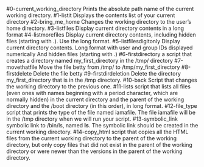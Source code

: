 #0-current_working_directory
Prints the absolute path name of the current working directory.
#1-listit
Displays the contents list of your current directory
#2-bring_me_home
Changes the working directory to the user’s home directory.
#3-listfiles
Display current directory contents in a long format
#4-listmorefiles
Display current directory contents, including hidden files (starting with .). Use the long format.
#5-listfilesdigitonly
Display current directory contents.
Long format
with user and group IDs displayed numerically
And hidden files (starting with .)
#6-firstdirectory
a script that creates a directory named my_first_directory in the /tmp/ directory
#7-movethatfile
Move the file betty from /tmp/ to /tmp/my_first_directory
#8-firstdelete
Delete the file betty
#9-firstdirdeletion
Delete the directory my_first_directory that is in the /tmp directory.
#10-back
Script that changes the working directory to the previous one.
#11-lists
script that lists all files (even ones with names beginning with a period character, which are normally hidden) in the current directory and the parent of the working directory and the /boot directory (in this order), in long format.
#12-file_type
script that prints the type of the file named iamafile. The file iamafile will be in the /tmp directory when we will run your script.
#13-symbolic_link
symbolic link to /bin/ls, named __ls__. The symbolic link should be created in the current working directory.
#14-copy_html
script that copies all the HTML files from the current working directory to the parent of the working directory, but only copy files that did not exist in the parent of the working directory or were newer than the versions in the parent of the working directory.
